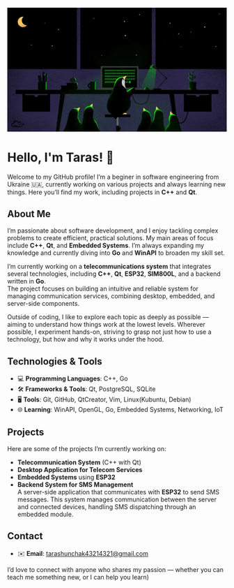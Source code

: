 ![Мій банер](https://github.com/tarashunchak/tarashunchak/blob/main/280055-awwh-this-linux-wallpaper-is-adorable-omg-ubuntu.webp)

# Hello, I'm Taras! 👋

Welcome to my GitHub profile! I’m a beginer in software engineering from Ukraine 🇺🇦, currently working on various projects and always learning new things. 
Here you’ll find my work, including projects in **C++** and **Qt**.

## About Me
I’m passionate about software development, and I enjoy tackling complex problems to create efficient, practical solutions. 
My main areas of focus include **C++**, **Qt**, and **Embedded Systems**. 
I’m always expanding my knowledge and currently diving into **Go** and **WinAPI** to broaden my skill set.

I’m currently working on a **telecommunications system** that integrates several technologies, including **C++**, **Qt**, **ESP32**, **SIM800L**, and a backend written in **Go**.  
The project focuses on building an intuitive and reliable system for managing communication services, combining desktop, embedded, and server-side components.

Outside of coding, I like to explore each topic as deeply as possible — aiming to understand how things work at the lowest levels. 
Wherever possible, I experiment hands-on, striving to grasp not just how to use a technology, but how and why it works under the hood.

## Technologies & Tools
- 💻 **Programming Languages**: C++, Go
- 🛠️ **Frameworks & Tools**: Qt, PostgreSQL, SQLite
- 🖥️ **Tools**: Git, GitHub, QtCreator, Vim, Linux(Kubuntu, Debian)
- 🌐 **Learning**: WinAPI, OpenGL, Go, Embedded Systems, Networking, IoT

## Projects
Here are some of the projects I’m currently working on:
- **Telecommunication System** (C++ with Qt)  
- **Desktop Application for Telecom Services**  
- **Embedded Systems** using **ESP32**  
- **Backend System for SMS Management**  
  A server-side application that communicates with **ESP32** to send SMS messages.
  This system manages communication between the server and connected devices, handling SMS dispatching through an embedded module.

## Contact
- ✉️ **Email**: tarashunchak43214321@gmail.com

I’d love to connect with anyone who shares my passion — whether you can teach me something new, or I can help you learn)

<!--
- 🌐 **LinkedIn**: [linkedin.com/in/tarashunchak](https://linkedin.com/in/tarashunchak)
**tarashunchak/tarashunchak** is a ✨ _special_ ✨ repository because its `README.md` (this file) appears on your GitHub profile.
Here are some ideas to get you started:

- 🔭 I’m currently working on ...
- 🌱 I’m currently learning ...
- 👯 I’m looking to collaborate on ...
- 🤔 I’m looking for help with ...
- 💬 Ask me about ...
- 📫 How to reach me: ...
- 😄 Pronouns: ...
- ⚡ Fun fact: ...
-->
